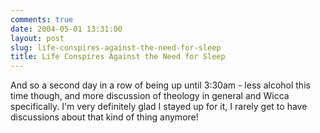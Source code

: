 ```yaml
---
comments: true
date: 2004-05-01 13:31:00
layout: post
slug: life-conspires-against-the-need-for-sleep
title: Life Conspires Against the Need for Sleep
---
```


And so a second day in a row of being up until 3:30am - less alcohol this time though, and more discussion of theology in general and Wicca specifically.  I'm very definitely glad I stayed up for it, I rarely get to have discussions about that kind of thing anymore!
